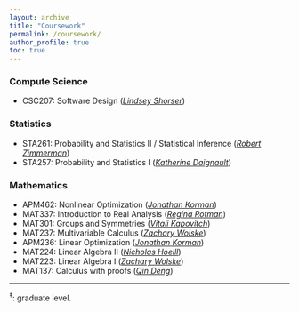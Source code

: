 ```yaml
---
layout: archive
title: "Coursework"
permalink: /coursework/
author_profile: true
toc: true
---
```



<style>
    ul {
      margin-bottom: 0;
    }
</style>

### Compute Science

- CSC207: Software Design ([*Lindsey Shorser*](http://www.math.toronto.edu/cms/people/faculty/shorser-lindsey/))

### Statistics

- STA261: Probability and Statistics II / Statistical Inference ([*Robert Zimmerman*](https://www.statistics.utoronto.ca/people/directories/graduate-students/robert-zimmerman))
- STA257: Probability and Statistics I ([*Katherine Daignault*](https://www.statistics.utoronto.ca/people/directories/all-faculty/katherine-daignault))

### Mathematics
- APM462: Nonlinear Optimization ([*Jonathan Korman*](https://www.math.toronto.edu/jkorman/))
- MAT337: Introduction to Real Analysis ([*Regina Rotman*](http://www.math.toronto.edu/rina/))
- MAT301: Groups and Symmetries ([*Vitali Kapovitch*](http://www.math.toronto.edu/vtk/))
- MAT237: Multivariable Calculus ([*Zachary Wolske*](https://www.math.toronto.edu/cms/people/faculty/wolske-zackary/))
- APM236: Linear Optimization ([*Jonathan Korman*](https://www.math.toronto.edu/jkorman/))
- MAT224: Linear Algebra II ([*Nicholas Hoelll*](http://www.math.toronto.edu/nhoell/))
- MAT223: Linear Algebra I ([*Zachary Wolske*](https://www.math.toronto.edu/cms/people/faculty/wolske-zackary/))
- MAT137: Calculus with proofs ([*Qin Deng*](http://www.math.toronto.edu/dengqin/))


---

<sup>‡</sup>: graduate level.
